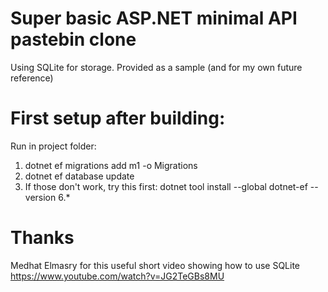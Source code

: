 # Super basic ASP.NET minimal API pastebin clone
Using SQLite for storage. Provided as a sample (and for my own future reference)

# First setup after building:
Run in project folder: 
1. dotnet ef migrations add m1 -o Migrations
2. dotnet ef database update
3. If those don't work, try this first: dotnet tool install --global dotnet-ef --version 6.*

# Thanks
Medhat Elmasry for this useful short video showing how to use SQLite https://www.youtube.com/watch?v=JG2TeGBs8MU